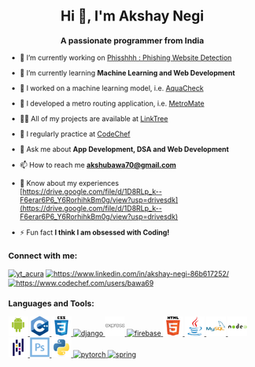 <h1 align="center">Hi 👋, I'm Akshay Negi</h1>
<h3 align="center">A passionate programmer from India</h3>

- 🔭 I’m currently working on [Phisshhh : Phishing Website Detection](https://github.com/akshubawa/PhishingWebsiteDetector)

- 🌱 I’m currently learning **Machine Learning and Web Development**

- 👯 I worked on a machine learning model, i.e. [AquaCheck](https://github.com/akshubawa/AquaCheck.git)

- 🤝 I developed a metro routing application, i.e. [MetroMate](https://github.com/akshubawa/Metromate.git)

- 👨‍💻 All of my projects are available at [LinkTree](https://linktr.ee/project_contribution)

- 📝 I regularly practice at [CodeChef](https://www.codechef.com/users/bawa69)

- 💬 Ask me about **App Development, DSA and Web Development**

- 📫 How to reach me **akshubawa70@gmail.com**

- 📄 Know about my experiences [https://drive.google.com/file/d/1D8RLp_k--F6erar6P6_Y6RorhihkBm0g/view?usp=drivesdk](https://drive.google.com/file/d/1D8RLp_k--F6erar6P6_Y6RorhihkBm0g/view?usp=drivesdk)

- ⚡ Fun fact **I think I am obsessed with Coding!**

<h3 align="left">Connect with me:</h3>
<p align="left">
<a href="https://twitter.com/yt_acura" target="blank"><img align="center" src="https://raw.githubusercontent.com/rahuldkjain/github-profile-readme-generator/master/src/images/icons/Social/twitter.svg" alt="yt_acura" height="30" width="40" /></a>
<a href="https://linkedin.com/in/https://www.linkedin.com/in/akshay-negi-86b617252/" target="blank"><img align="center" src="https://raw.githubusercontent.com/rahuldkjain/github-profile-readme-generator/master/src/images/icons/Social/linked-in-alt.svg" alt="https://www.linkedin.com/in/akshay-negi-86b617252/" height="30" width="40" /></a>
<a href="https://www.codechef.com/users/https://www.codechef.com/users/bawa69" target="blank"><img align="center" src="https://cdn.jsdelivr.net/npm/simple-icons@3.1.0/icons/codechef.svg" alt="https://www.codechef.com/users/bawa69" height="30" width="40" /></a>
</p>

<h3 align="left">Languages and Tools:</h3>
<p align="left"> <a href="https://developer.android.com" target="_blank" rel="noreferrer"> <img src="https://raw.githubusercontent.com/devicons/devicon/master/icons/android/android-original-wordmark.svg" alt="android" width="40" height="40"/> </a> <a href="https://www.w3schools.com/cpp/" target="_blank" rel="noreferrer"> <img src="https://raw.githubusercontent.com/devicons/devicon/master/icons/cplusplus/cplusplus-original.svg" alt="cplusplus" width="40" height="40"/> </a> <a href="https://www.w3schools.com/css/" target="_blank" rel="noreferrer"> <img src="https://raw.githubusercontent.com/devicons/devicon/master/icons/css3/css3-original-wordmark.svg" alt="css3" width="40" height="40"/> </a> <a href="https://www.djangoproject.com/" target="_blank" rel="noreferrer"> <img src="https://cdn.worldvectorlogo.com/logos/django.svg" alt="django" width="40" height="40"/> </a> <a href="https://expressjs.com" target="_blank" rel="noreferrer"> <img src="https://raw.githubusercontent.com/devicons/devicon/master/icons/express/express-original-wordmark.svg" alt="express" width="40" height="40"/> </a> <a href="https://firebase.google.com/" target="_blank" rel="noreferrer"> <img src="https://www.vectorlogo.zone/logos/firebase/firebase-icon.svg" alt="firebase" width="40" height="40"/> </a> <a href="https://www.w3.org/html/" target="_blank" rel="noreferrer"> <img src="https://raw.githubusercontent.com/devicons/devicon/master/icons/html5/html5-original-wordmark.svg" alt="html5" width="40" height="40"/> </a> <a href="https://www.java.com" target="_blank" rel="noreferrer"> <img src="https://raw.githubusercontent.com/devicons/devicon/master/icons/java/java-original.svg" alt="java" width="40" height="40"/> </a> <a href="https://www.mysql.com/" target="_blank" rel="noreferrer"> <img src="https://raw.githubusercontent.com/devicons/devicon/master/icons/mysql/mysql-original-wordmark.svg" alt="mysql" width="40" height="40"/> </a> <a href="https://nodejs.org" target="_blank" rel="noreferrer"> <img src="https://raw.githubusercontent.com/devicons/devicon/master/icons/nodejs/nodejs-original-wordmark.svg" alt="nodejs" width="40" height="40"/> </a> <a href="https://pandas.pydata.org/" target="_blank" rel="noreferrer"> <img src="https://raw.githubusercontent.com/devicons/devicon/2ae2a900d2f041da66e950e4d48052658d850630/icons/pandas/pandas-original.svg" alt="pandas" width="40" height="40"/> </a> <a href="https://www.photoshop.com/en" target="_blank" rel="noreferrer"> <img src="https://raw.githubusercontent.com/devicons/devicon/master/icons/photoshop/photoshop-line.svg" alt="photoshop" width="40" height="40"/> </a> <a href="https://www.python.org" target="_blank" rel="noreferrer"> <img src="https://raw.githubusercontent.com/devicons/devicon/master/icons/python/python-original.svg" alt="python" width="40" height="40"/> </a> <a href="https://pytorch.org/" target="_blank" rel="noreferrer"> <img src="https://www.vectorlogo.zone/logos/pytorch/pytorch-icon.svg" alt="pytorch" width="40" height="40"/> </a> <a href="https://spring.io/" target="_blank" rel="noreferrer"> <img src="https://www.vectorlogo.zone/logos/springio/springio-icon.svg" alt="spring" width="40" height="40"/> </a> </p>

